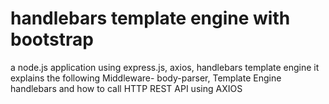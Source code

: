 # handlebars template engine with bootstrap
a node.js application using express.js, axios, handlebars template engine 
it explains the following
   Middleware- body-parser, Template Engine handlebars
and  how to call HTTP REST API using AXIOS


